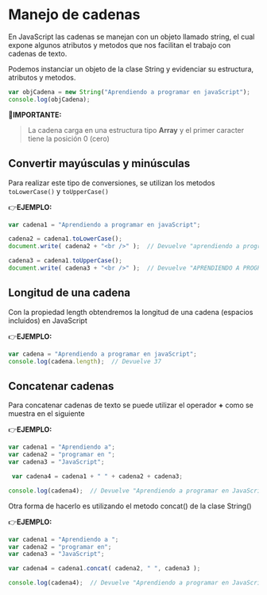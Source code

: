 # Manejo de cadenas

En JavaScript las cadenas se manejan con un objeto llamado string, el cual expone algunos atributos y metodos que nos facilitan el trabajo con cadenas de texto.

Podemos instanciar un objeto de la clase String y evidenciar su estructura, atributos y metodos.

```javascript
var objCadena = new String("Aprendiendo a programar en javaScript");
console.log(objCadena);
```

:key:**IMPORTANTE:**
>La cadena carga en una estructura tipo **Array** y el primer caracter tiene la posición 0 (cero) 


## Convertir mayúsculas y minúsculas
Para realizar este tipo de conversiones, se utilizan los metodos `toLowerCase()` y `toUpperCase() `

:point_right:**EJEMPLO:**

```javascript
var cadena1 = "Aprendiendo a programar en javaScript";

cadena2 = cadena1.toLowerCase();
document.write( cadena2 + "<br />" );  // Devuelve "aprendiendo a programar en javascript"

cadena3 = cadena1.toUpperCase();
document.write( cadena3 + "<br />" );  // Devuelve "APRENDIENDO A PROGRAMAR EN JAVASCRIPT"
```
## Longitud de una cadena
Con la propiedad length obtendremos la longitud de una cadena (espacios incluidos) en JavaScript

:point_right:**EJEMPLO:**

```javascript
var cadena = "Aprendiendo a programar en javaScript";
console.log(cadena.length);  // Devuelve 37
```

## Concatenar cadenas
Para concatenar cadenas de texto se puede utilizar el operador **+** como se muestra en el siguiente

:point_right:**EJEMPLO:**

```javascript
var cadena1 = "Aprendiendo a";
var cadena2 = "programar en ";
var cadena3 = "JavaScript";

 var cadena4 = cadena1 + " " + cadena2 + cadena3;

console.log(cadena4);  // Devuelve "Aprendiendo a programar en JavaScript"
```

Otra forma de hacerlo es utilizando el metodo concat() de la clase String()
  
:point_right:**EJEMPLO:**

```javascript
var cadena1 = "Aprendiendo a ";
var cadena2 = "programar en";
var cadena3 = "JavaScript";

var cadena4 = cadena1.concat( cadena2, " ", cadena3 );

console.log(cadena4);  // Devuelve "Aprendiendo a programar en JavaScript"
```

